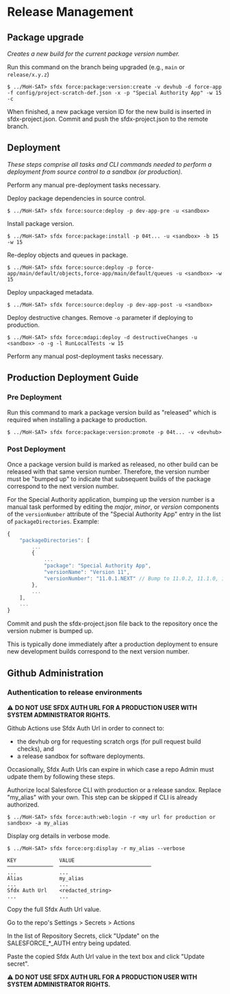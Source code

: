 # Release Management

## Package upgrade
_Creates a new build for the current package version number._

Run this command on the branch being upgraded (e.g., `main` or `release/x.y.z`)
```
$ ../MoH-SAT> sfdx force:package:version:create -v devhub -d force-app -f config/project-scratch-def.json -x -p "Special Authority App" -w 15 -c
```
When finished, a new package version ID for the new build is inserted in sfdx-project.json. Commit and push the sfdx-project.json to the remote branch.

## Deployment
_These steps comprise all tasks and CLI commands needed to perform a deployment from source control to a sandbox (or production)._

Perform any manual pre-deployment tasks necessary.

Deploy package dependencies in source control.
```
$ ../MoH-SAT> sfdx force:source:deploy -p dev-app-pre -u <sandbox>
```

Install package version.
```
$ ../MoH-SAT> sfdx force:package:install -p 04t... -u <sandbox> -b 15 -w 15
```

Re-deploy objects and queues in package.
```
$ ../MoH-SAT> sfdx force:source:deploy -p force-app/main/default/objects,force-app/main/default/queues -u <sandbox> -w 15
```

Deploy unpackaged metadata. 
```
$ ../MoH-SAT> sfdx force:source:deploy -p dev-app-post -u <sandbox>
```

Deploy destructive changes. Remove `-o` parameter if deploying to production. 
```
$ ../MoH-SAT> sfdx force:mdapi:deploy -d destructiveChanges -u <sandbox> -o -g -l RunLocalTests -w 15
```

Perform any manual post-deployment tasks necessary.

## Production Deployment Guide
### Pre Deployment
Run this command to mark a package version build as "released" which is required when installing a package to production.
```
$ ../MoH-SAT> sfdx force:package:version:promote -p 04t... -v <devhub>
```

### Post Deployment
Once a package version build is marked as released, no other build can be released with that same version number. Therefore, the version number must be "bumped up" to indicate that subsequent builds of the package correspond to the next version number. 

For the Special Authority application, bumping up the version number is a manual task performed by editing the _major_, _minor_, or _version_ components of the `versionNumber` attribute of the "Special Authority App" entry in the list of `packageDirectories`. Example:

```javascript
{
    "packageDirectories": [
        ...
        {
            ...
            "package": "Special Authority App",
            "versionName": "Version 11",
            "versionNumber": "11.0.1.NEXT" // Bump to 11.0.2, 11.1.0, 12.0.0, etc. 
        },
        ...
    ],
    ...
}
```
Commit and push the sfdx-project.json file back to the repository once the version nubmer is bumped up. 

This is typically done immediately after a production deployment to ensure new development builds correspond to the next version number.
## Github Administration

### Authentication to release environments
:warning: **DO NOT USE SFDX AUTH URL FOR A PRODUCTION USER WITH SYSTEM ADMINISTRATOR
 RIGHTS.**

Github Actions use Sfdx Auth Url in order to connect to:
- the devhub org for requesting scratch orgs (for pull request build checks), and
- a release sandbox for software deployments. 

Occasionally, Sfdx Auth Urls can expire in which case a repo Admin must udpate them by following these steps.

Authorize local Salesforce CLI with production or a release sandox. Replace "my_alias" with your own. This step can be skipped if CLI is already authorized.
```
$ ../MoH-SAT> sfdx force:auth:web:login -r <my url for production or sandbox> -a my_alias
```

Display org details in verbose mode.
```
$ ../MoH-SAT> sfdx force:org:display -r my_alias --verbose

KEY              VALUE
───────────────  ──────────────────────────────
...              ...
Alias            my_alias
...              ...
Sfdx Auth Url    <redacted_string>
...              ...
```
Copy the full Sfdx Auth Url value.

Go to the repo's Settings > Secrets > Actions

In the list of Repository Secrets, click "Update" on the SALESFORCE_*_AUTH entry being updated. 

Paste the copied Sfdx Auth Url value in the text box and click "Update secret".

:warning: **DO NOT USE SFDX AUTH URL FOR A PRODUCTION USER WITH SYSTEM ADMINISTRATOR
 RIGHTS.**